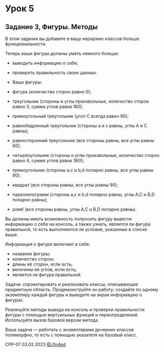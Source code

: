 # Урок 5
## Задание 3, Фигуры. Методы

В этом задании вы добавите в вашу иерархию классов больше функциональности.

Теперь ваши фигуры должны уметь немного больше:

- выводить информацию о себе;
- проверять правильность своих данных.
- Ваши фигуры:

- фигура (количество сторон равно 0);
- треугольник (стороны и углы произвольные, количество сторон равно 3, сумма углов равна 180);
- прямоугольный треугольник (угол C всегда равен 90);
- равнобедренный треугольник (стороны a и c равны, углы A и C равны);
- равносторонний треугольник (все стороны равны, все углы равны 60);
- четырёхугольник (стороны и углы произвольные, количество сторон равно 4, сумма углов равна 360);
- прямоугольник (стороны a,c и b,d попарно равны, все углы равны 90);
- квадрат (все стороны равны, все углы равны 90);
- параллелограмм (стороны a,c и b,d попарно равны, углы A,C и B,D попарно равны);
- ромб (все стороны равны, углы A,C и B,D попарно равны).

Вы должны иметь возможность попросить фигуру вывести информацию о себе на консоль, а также узнать, 
является ли фигура правильной, то есть выполняются ли условия, указанные в списке выше.

Информация о фигуре включает в себя:

- название фигуры;
- количество сторон;
- длины её сторон, если есть;
- величины её углов, если есть;
- является ли фигура правильной.

Задача: спроектировать и реализовать классы, описывающие предметную область. 
Продемонструйте их работу: создайте по одному экземпляру каждой фигуры и выведите на экран информацию о фигурах.

Реализуйте методы вывода на консоль и проверки правильности фигуры с помощью виртуальных функций и переопределений. 
Используйте вызов базовой версии метода.

Ваша задача — работать с экземплярами дочерних классов полиморфно, то есть с помощью указателя на базовый класс.

CPP-07
03.02.2023
[@J1n4ed](https://github.com/J1n4ed)